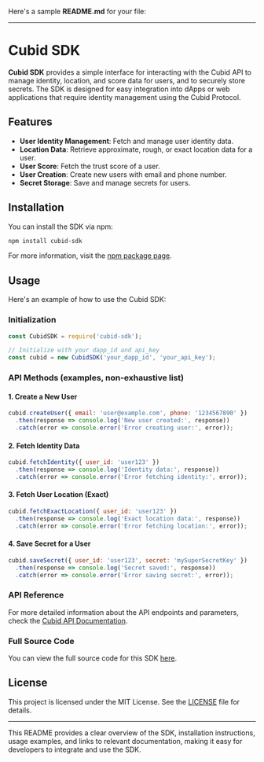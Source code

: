 Here's a sample **README.md** for your file:

---

# Cubid SDK

**Cubid SDK** provides a simple interface for interacting with the Cubid API to manage identity, location, and score data for users, and to securely store secrets. The SDK is designed for easy integration into dApps or web applications that require identity management using the Cubid Protocol.

## Features

- **User Identity Management**: Fetch and manage user identity data.
- **Location Data**: Retrieve approximate, rough, or exact location data for a user.
- **User Score**: Fetch the trust score of a user.
- **User Creation**: Create new users with email and phone number.
- **Secret Storage**: Save and manage secrets for users.

## Installation

You can install the SDK via npm:

```bash
npm install cubid-sdk
```

For more information, visit the [npm package page](https://www.npmjs.com/package/cubid-sdk).

## Usage

Here's an example of how to use the Cubid SDK:

### Initialization

```javascript
const CubidSDK = require('cubid-sdk');

// Initialize with your dapp_id and api_key
const cubid = new CubidSDK('your_dapp_id', 'your_api_key');
```

### API Methods (examples, non-exhaustive list)

#### 1. **Create a New User**

```javascript
cubid.createUser({ email: 'user@example.com', phone: '1234567890' })
  .then(response => console.log('New user created:', response))
  .catch(error => console.error('Error creating user:', error));
```

#### 2. **Fetch Identity Data**

```javascript
cubid.fetchIdentity({ user_id: 'user123' })
  .then(response => console.log('Identity data:', response))
  .catch(error => console.error('Error fetching identity:', error));
```

#### 3. **Fetch User Location (Exact)**

```javascript
cubid.fetchExactLocation({ user_id: 'user123' })
  .then(response => console.log('Exact location data:', response))
  .catch(error => console.error('Error fetching location:', error));
```

#### 4. **Save Secret for a User**

```javascript
cubid.saveSecret({ user_id: 'user123', secret: 'mySuperSecretKey' })
  .then(response => console.log('Secret saved:', response))
  .catch(error => console.error('Error saving secret:', error));
```

### API Reference

For more detailed information about the API endpoints and parameters, check the [Cubid API Documentation](https://docs.cubid.me/#/api-reference).

### Full Source Code

You can view the full source code for this SDK [here](https://github.com/Cubid-Me/cubid-sdk/blob/master/src/index.js).

## License

This project is licensed under the MIT License. See the [LICENSE](LICENSE) file for details.

---

This README provides a clear overview of the SDK, installation instructions, usage examples, and links to relevant documentation, making it easy for developers to integrate and use the SDK.
